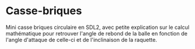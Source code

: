 # Casse-briques
Mini casse briques circulaire en SDL2, avec petite explication sur le calcul mathématique pour retrouver l'angle de rebond de la balle en fonction de l'angle d'attaque de celle-ci et de l'inclinaison de la raquette.
